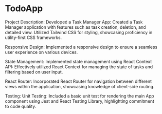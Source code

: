 # TodoApp


  Project Description:
Developed a Task Manager App: Created a Task Manager application with features such as task creation, deletion, and detailed view. Utilized Tailwind CSS for styling, showcasing proficiency in utility-first CSS frameworks.

  Responsive Design: 
Implemented a responsive design to ensure a seamless user experience on various devices.

  State Management:
Implemented state management using React Context API: Effectively utilized React     Context for managing the state of tasks and filtering based on user input.

  React Router:
Incorporated React Router for navigation between different views within the application, showcasing knowledge of client-side routing.

  Testing:
Unit Testing: Included a basic unit test for rendering the main App component using Jest and React Testing Library, highlighting commitment to code quality.
